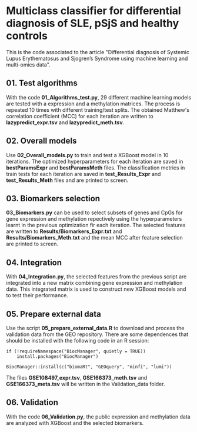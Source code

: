 # Multiclass classifier for differential diagnosis of SLE, pSjS and healthy controls
This is the code associated to the article "Differential diagnosis of Systemic Lupus Erythematosus and Sjogren’s Syndrome using machine learning and multi-omics data".

## 01. Test algorithms
With the code **01_Algorithms_test.py**, 29 different machine learning models are tested with a expression and a methylation matrices. The process is repeated 10 times with different training/test splits. The obtained Matthew's correlation coefficient (MCC) for each iteration are written to **lazypredict_expr.tsv** and **lazypredict_meth.tsv**.

## 02. Overall models
Use **02_Overall_models.py** to train and test a XGBoost model in 10 iterations. The optimized hyperparameters for each iteration are saved in **bestParamsExpr** and **bestParamsMeth** files. The classification metrics in train tests for each iteration are saved in **test_Results_Expr** and **test_Results_Meth** files and are printed to screen.

## 03. Biomarkers selection
**03_Biomarkers.py** can be used to select subsets of genes and CpGs for gene expression and methylation repectively using the hyperparameters learnt in the previous optimization fir each iteration. The selected features are written to **Results/Biomarkers_Expr.txt** and **Results/Biomarkers_Meth.txt** and the mean MCC after feature selection are printed to screen.

## 04. Integration
With **04_Integration.py**, the selected features from the previous script are integrated into a new matrix combining gene expression and methylation data. This integrated matrix is used to construct new XGBoost models and to test their performance.

## 05. Prepare external data
Use the script **05_prepare_external_data.R** to download and process the validation data from the GEO repository. There are some dependences that should be installed with the following code in an R session:
```
if (!requireNamespace("BiocManager", quietly = TRUE))
    install.packages("BiocManager")

BiocManager::install(c("biomaRt", "GEOquery", "minfi", "lumi"))
```

The files **GSE108497_expr.tsv**, **GSE166373_meth.tsv** and **GSE166373_meta.tsv** will be written in the Validation_data folder.

## 06. Validation
With the code **06_Validation.py**, the public expression and methylation data are analyzed with XGBoost and the selected biomarkers.

